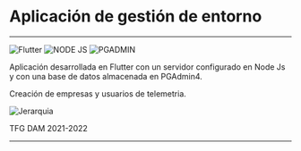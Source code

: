 # Aplicación de gestión de entorno

---

![Flutter](https://cdn.iconscout.com/icon/free/png-256/flutter-3628777-3030139.png) ![NODE JS](https://cdn.iconscout.com/icon/free/png-256/node-js-1174925.png) ![PGADMIN](https://static.macupdate.com/products/60968/l/pgadmin-4-logo.png?v=1607426731)

Aplicación desarrollada en Flutter con un servidor configurado en Node Js y con una base de datos almacenada en PGAdmin4.

Creación de empresas y usuarios de telemetria.

![Jerarquia](https://github.com/GeorgiGB/TFG-DAM/blob/main/PrimeraAplicacion/Base_de_datos/estructura_del_programa.png)


TFG DAM 2021-2022

---
